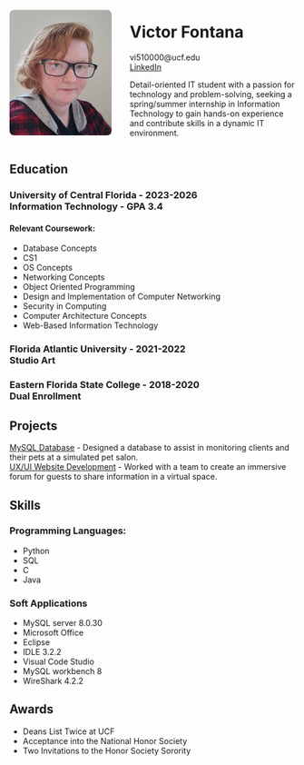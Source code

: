 <div style="display: flex; align-items: center; gap: 2rem;">
  <img src="IMG_34567.png" alt="Photo of Victor Fontana in black glasses and a red flannel" style="width: 180px; border-radius: 8px;" />
  <div>
    <h1>Victor Fontana</h1>
    <p>
      vi510000@ucf.edu<br>
      <a href="https://www.linkedin.com/in/victor-fontana-563042222/">LinkedIn</a>
    </p>
    <p>
      Detail-oriented IT student with a passion for technology and problem-solving, seeking a spring/summer internship in Information Technology to gain hands-on experience and contribute skills in a dynamic IT environment.
    </p>
  </div>
</div>

<body>    
  <h2> Education </h2>
  
  <h3> 
    University of Central Florida - 2023-2026 
    <br> Information Technology - GPA 3.4 
  </h3>
  
  <h4> 
    Relevant Coursework: 
  </h4>
  <ul>
          <li>Database Concepts</li>
          <li>CS1</li>
          <li>OS Concepts</li>
          <li>Networking Concepts</li>
          <li>Object Oriented Programming</li>
          <li>Design and Implementation of Computer Networking</li>
          <li>Security in Computing</li>
          <li>Computer Architecture Concepts</li>
          <li>Web-Based Information Technology</li>
  </ul>
  <h3>
    Florida Atlantic University - 2021-2022
    <br> Studio Art 
  </h3>
  
  <h3> 
    Eastern Florida State College - 2018-2020
    <br>Dual Enrollment
  </h3>
  
  <h2> 
    Projects
  </h2>
  <p>
    <a href="mysql.html">MySQL Database</a> - Designed a database to assist in monitoring clients and their pets at a simulated pet salon.
    <br><a href="webdev.html">UX/UI Website Development</a> - Worked with a team to create an immersive forum for guests to share information in a virtual space.
  </p>
  <h2>
    Skills
  </h2>
  <h3> 
    Programming Languages:
  </h3>
  <ul>
      <li>Python</li>
      <li>SQL</li>
      <li>C</li>
      <li>Java</li>
  </ul>
  
 <h3>
   Soft Applications
 </h3>
  <ul>
      <li>MySQL server 8.0.30</li>
      <li>Microsoft Office</li>
      <li>Eclipse</li>
      <li>IDLE 3.2.2</li>
      <li>Visual Code Studio</li>
      <li>MySQL workbench 8</li>
      <li>WireShark 4.2.2</li>
  </ul>

<h2>
  Awards
</h2>
  <ul>
      <li>Deans List Twice at UCF</li>
      <li>Acceptance into the National Honor Society</li>
      <li>Two Invitations to the Honor Society Sorority</li>
  </ul>

</body>
